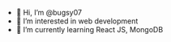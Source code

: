 - 👋 Hi, I’m @bugsy07
- 👀 I’m interested in web development
- 🌱 I’m currently learning React JS, MongoDB


<!---
bugsy07/bugsy07 is a ✨ special ✨ repository because its `README.md` (this file) appears on your GitHub profile.
You can click the Preview link to take a look at your changes.
--->
